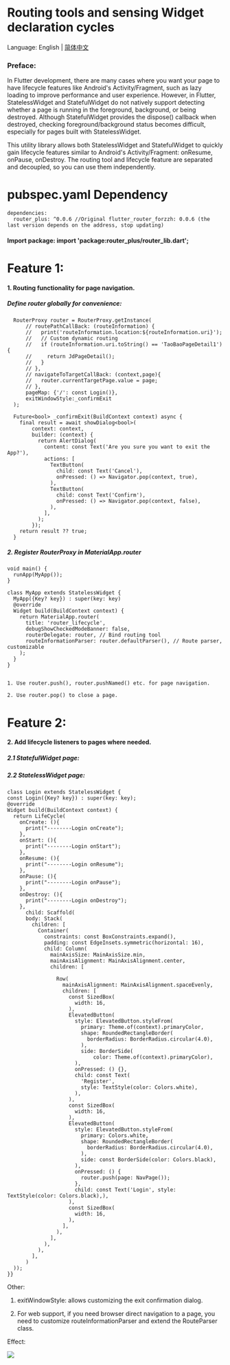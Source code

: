 # Routing tools and sensing Widget declaration cycles

Language: English | [简体中文](README-ZH.md)

### Preface:

In Flutter development, there are many cases where you want your page to
have lifecycle features like Android's Activity/Fragment, such as lazy
loading to improve performance and user experience. However, in Flutter,
StatelessWidget and StatefulWidget do not natively support detecting
whether a page is running in the foreground, background, or being
destroyed. Although StatefulWidget provides the dispose() callback when
destroyed, checking foreground/background status becomes difficult,
especially for pages built with StatelessWidget.

This utility library allows both StatelessWidget and StatefulWidget to
quickly gain lifecycle features similar to Android's Activity/Fragment:
onResume, onPause, onDestroy. The routing tool and lifecycle feature are
separated and decoupled, so you can use them independently.

# pubspec.yaml Dependency

    dependencies:
      router_plus: ^0.0.6 //Original flutter_router_forzzh: 0.0.6 (the last version depends on the address, stop updating)

#### Import package: import 'package:router_plus/router_lib.dart';

# Feature 1:

#### 1. Routing functionality for page navigation.

##### Define router globally for convenience:

      RouterProxy router = RouterProxy.getInstance(
          // routePathCallBack: (routeInformation) {
          //   print('routeInformation.location:${routeInformation.uri}');
          //   // Custom dynamic routing
          //   if (routeInformation.uri.toString() == 'TaoBaoPageDetail1') {
          //     return JdPageDetail();
          //   }
          // },
          // navigateToTargetCallBack: (context,page){
          //   router.currentTargetPage.value = page;
          // },
          pageMap: {'/': const Login()},
          exitWindowStyle:_confirmExit
      );
      
      Future<bool> _confirmExit(BuildContext context) async {
        final result = await showDialog<bool>(
            context: context,
            builder: (context) {
              return AlertDialog(
                content: const Text('Are you sure you want to exit the App?'),
                actions: [
                  TextButton(
                    child: const Text('Cancel'),
                    onPressed: () => Navigator.pop(context, true),
                  ),
                  TextButton(
                    child: const Text('Confirm'),
                    onPressed: () => Navigator.pop(context, false),
                  ),
                ],
              );
            });
        return result ?? true;
      }

##### 2. Register RouterProxy in MaterialApp.router

    void main() {
      runApp(MyApp());
    }

    class MyApp extends StatelessWidget {
      MyApp({Key? key}) : super(key: key)
      @override
      Widget build(BuildContext context) {
        return MaterialApp.router(
          title: 'router_lifecycle',
          debugShowCheckedModeBanner: false,
          routerDelegate: router, // Bind routing tool
          routeInformationParser: router.defaultParser(), // Route parser, customizable
        );
      }
    }


    1. Use router.push(), router.pushNamed() etc. for page navigation.

    2. Use router.pop() to close a page.

# Feature 2:

#### 2. Add lifecycle listeners to pages where needed.

##### 2.1 StatefulWidget page:

##### 2.2 StatelessWidget page:

    class Login extends StatelessWidget {
    const Login({Key? key}) : super(key: key);
    @override
    Widget build(BuildContext context) {
      return LifeCycle(
        onCreate: (){
          print("--------Login onCreate");
        },
        onStart: (){
          print("--------Login onStart");
        },
        onResume: (){
          print("--------Login onResume");
        },
        onPause: (){
          print("--------Login onPause");
        },
        onDestroy: (){
          print("--------Login onDestroy");
        },
          child: Scaffold(
          body: Stack(
            children: [
              Container(
                constraints: const BoxConstraints.expand(),
                padding: const EdgeInsets.symmetric(horizontal: 16),
                child: Column(
                  mainAxisSize: MainAxisSize.min,
                  mainAxisAlignment: MainAxisAlignment.center,
                  children: [

                    Row(
                      mainAxisAlignment: MainAxisAlignment.spaceEvenly,
                      children: [
                        const SizedBox(
                          width: 16,
                        ),
                        ElevatedButton(
                          style: ElevatedButton.styleFrom(
                            primary: Theme.of(context).primaryColor,
                            shape: RoundedRectangleBorder(
                              borderRadius: BorderRadius.circular(4.0),
                            ),
                            side: BorderSide(
                                color: Theme.of(context).primaryColor),
                          ),
                          onPressed: () {},
                          child: const Text(
                            'Register',
                            style: TextStyle(color: Colors.white),
                          ),
                        ),
                        const SizedBox(
                          width: 16,
                        ),
                        ElevatedButton(
                          style: ElevatedButton.styleFrom(
                            primary: Colors.white,
                            shape: RoundedRectangleBorder(
                              borderRadius: BorderRadius.circular(4.0),
                            ),
                            side: const BorderSide(color: Colors.black),
                          ),
                          onPressed: () {
                            router.push(page: NavPage());
                          },
                          child: const Text('Login', style: TextStyle(color: Colors.black),),
                        ),
                        const SizedBox(
                          width: 16,
                        ),
                      ],
                    ),
                  ],
                ),
              ),
            ],
          )
      ));
    }}

Other:

1.  exitWindowStyle: allows customizing the exit confirmation dialog.

2.  For web support, if you need browser direct navigation to a page,
    you need to customize routeInformationParser and extend the
    RouteParser class.

Effect:

![](https://github.com/zhengzaihong/router_lifecycle/blob/master/images/GIF.gif)
